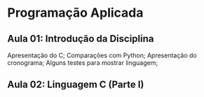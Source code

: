 # Programação Aplicada

## Aula 01: Introdução da Disciplina
Apresentação do C;
Comparações com Python;
Apresentação do cronograma;
Alguns testes para mostrar linguagem;

## Aula 02: Linguagem C (Parte I) 
